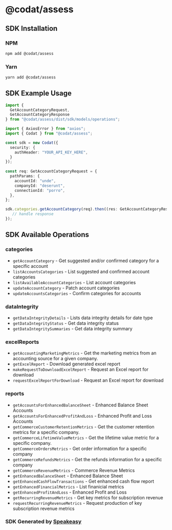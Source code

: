 # @codat/assess

<!-- Start SDK Installation -->
## SDK Installation

### NPM

```bash
npm add @codat/assess
```

### Yarn

```bash
yarn add @codat/assess
```
<!-- End SDK Installation -->

## SDK Example Usage
<!-- Start SDK Example Usage -->
```typescript
import {
  GetAccountCategoryRequest,
  GetAccountCategoryResponse
} from "@codat/assess/dist/sdk/models/operations";

import { AxiosError } from "axios";
import { Codat } from "@codat/assess";

const sdk = new Codat({
  security: {
    authHeader: "YOUR_API_KEY_HERE",
  }
});
    
const req: GetAccountCategoryRequest = {
  pathParams: {
    accountId: "unde",
    companyId: "deserunt",
    connectionId: "porro",
  },
};

sdk.categories.getAccountCategory(req).then((res: GetAccountCategoryResponse | AxiosError) => {
   // handle response
});
```
<!-- End SDK Example Usage -->

<!-- Start SDK Available Operations -->
## SDK Available Operations


### categories

* `getAccountCategory` - Get suggested and/or confirmed category for a specific account
* `listAccountsCategories` - List suggested and confirmed account categories
* `listAvailableAccountCategories` - List account categories
* `updateAccountCategory` - Patch account categories
* `updateAccountsCategories` - Confirm categories for accounts

### dataIntegrity

* `getDataIntegrityDetails` - Lists data integrity details for date type
* `getDataIntegrityStatus` - Get data integrity status
* `getDataIntegritySummaries` - Get data integrity summary

### excelReports

* `getAccountingMarketingMetrics` - Get the marketing metrics from an accounting source for a given company.
* `getExcelReport` - Download generated excel report
* `makeRequestToDownloadExcelReport` - Request an Excel report for download
* `requestExcelReportForDownload` - Request an Excel report for download

### reports

* `getAccountsForEnhancedBalanceSheet` - Enhanced Balance Sheet Accounts
* `getAccountsForEnhancedProfitAndLoss` - Enhanced Profit and Loss Accounts
* `getCommerceCustomerRetentionMetrics` - Get the customer retention metrics for a specific company.
* `getCommerceLifetimeValueMetrics` - Get the lifetime value metric for a specific company.
* `getCommerceOrdersMetrics` - Get order information for a specific company
* `getCommerceRefundsMetrics` - Get the refunds information for a specific company
* `getCommerceRevenueMetrics` - Commerce Revenue Metrics
* `getEnhancedBalanceSheet` - Enhanced Balance Sheet
* `getEnhancedCashFlowTransactions` - Get enhanced cash flow report
* `getEnhancedFinancialMetrics` - List finanicial metrics
* `getEnhancedProfitAndLoss` - Enhanced Profit and Loss
* `getRecurringRevenueMetrics` - Get key metrics for subscription revenue
* `requestRecurringRevenueMetrics` - Request production of key subscription revenue metrics
<!-- End SDK Available Operations -->

### SDK Generated by [Speakeasy](https://docs.speakeasyapi.dev/docs/using-speakeasy/client-sdks)

